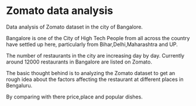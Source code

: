 # Zomato data analysis 
Data analysis of Zomato dataset in the city of Bangalore.

 Bangalore is one of the City of High Tech  People from all across the country have settled up here, particularly from Bihar,Delhi,Maharashtra and UP.
 
 The number of restaurants in the city are increasing day by day. Currently around 12000 restaurants in Bangalore are listed on Zomato. 
 
 The basic thought behind is to analyzing the Zomato dataset to get an rough idea about the factors affecting the restaurant at different places in Bengaluru.

By comparing with there price,place and popular dishes.
